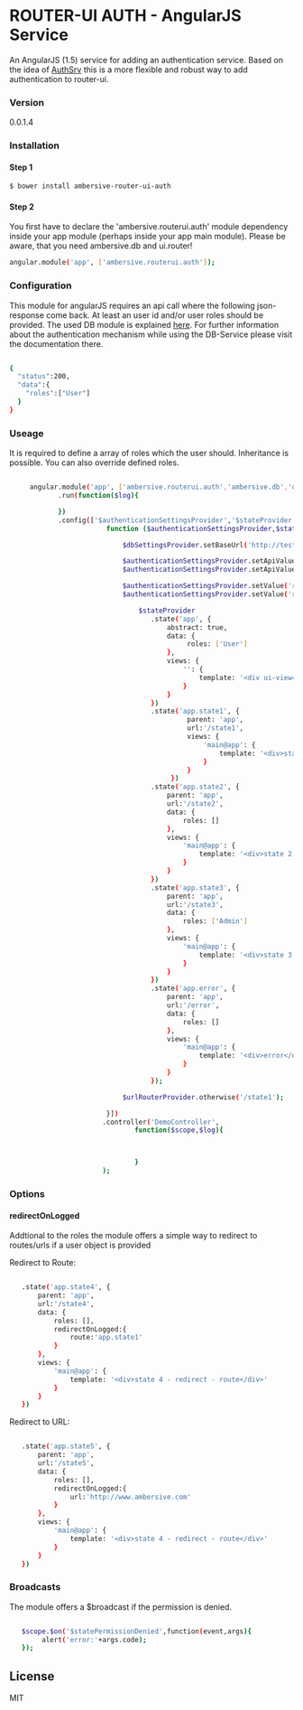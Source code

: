 # ROUTER-UI AUTH - AngularJS Service

An AngularJS (1.5) service for adding an authentication service. Based on the idea of [AuthSrv](https://github.com/AMBERSIVE/AngularJS---AuthService) this is a more flexible and robust way to add authentication to router-ui.

### Version
0.0.1.4

### Installation

#### Step 1

```sh
$ bower install ambersive-router-ui-auth
```
#### Step 2
You first have to declare the 'ambersive.routerui.auth' module dependency inside your app module (perhaps inside your app main module).
Please be aware, that you need ambersive.db and ui.router!

```sh
angular.module('app', ['ambersive.routerui.auth']);
```
### Configuration

This module for angularJS requires an api call where the following json-response come back. At least an user id and/or user roles should be provided.
The used DB module is explained [here](https://github.com/AMBERSIVE/AngularJS---DBSrv). For further information about the authentication mechanism while using the DB-Service please visit the documentation there.

```sh

{
  "status":200,
  "data":{
    "roles":["User"]
  }
}

```

### Useage

It is required to define a array of roles which the user should.
Inheritance is possible. You can also override defined roles.

```sh

     angular.module('app', ['ambersive.routerui.auth','ambersive.db','ui.router'])
            .run(function($log){

            })
            .config(['$authenticationSettingsProvider','$stateProvider','$urlRouterProvider','$authenticationSettingsProvider','$dbSettingsProvider',
                        function ($authenticationSettingsProvider,$stateProvider,$urlRouterProvider,$authenticationSettingsProvider,$dbSettingsProvider) {

                            $dbSettingsProvider.setBaseUrl('http://test.dev/AuthService2/demo/');

                            $authenticationSettingsProvider.setApiValue('baseUrl','http://test.dev/AuthService2/demo/');
                            $authenticationSettingsProvider.setApiValue('url','data/response.json');

                            $authenticationSettingsProvider.setValue('redirect401Route','app.error');
                            $authenticationSettingsProvider.setValue('redirect403Route','app.error');

                                $stateProvider
                                   .state('app', {
                                       abstract: true,
                                       data: {
                                            roles: ['User']
                                       },
                                       views: {
                                           '': {
                                               template: '<div ui-view="main"></div>'
                                           }
                                       }
                                   })
                                   .state('app.state1', {
                                            parent: 'app',
                                            url:'/state1',
                                            views: {
                                                'main@app': {
                                                    template: '<div>state 1 - inherited roles from abstract definition</div>'
                                                }
                                            }
                                        })
                                   .state('app.state2', {
                                       parent: 'app',
                                       url:'/state2',
                                       data: {
                                           roles: []
                                       },
                                       views: {
                                           'main@app': {
                                               template: '<div>state 2 - No roles needed</div>'
                                           }
                                       }
                                   })
                                   .state('app.state3', {
                                       parent: 'app',
                                       url:'/state3',
                                       data: {
                                           roles: ['Admin']
                                       },
                                       views: {
                                           'main@app': {
                                               template: '<div>state 3 - Admin as a role</div>'
                                           }
                                       }
                                   })
                                   .state('app.error', {
                                       parent: 'app',
                                       url:'/error',
                                       data: {
                                           roles: []
                                       },
                                       views: {
                                           'main@app': {
                                               template: '<div>error</div>'
                                           }
                                       }
                                   });

                            $urlRouterProvider.otherwise('/state1');

                        }])
                       .controller('DemoController',
                               function($scope,$log){



                               }
                       );


```
### Options

#### redirectOnLogged

Addtional to the roles the module offers a simple way to redirect to routes/urls if a user object is provided

Redirect to Route:

```sh

   .state('app.state4', {
       parent: 'app',
       url:'/state4',
       data: {
           roles: [],
           redirectOnLogged:{
               route:'app.state1'
           }
       },
       views: {
           'main@app': {
               template: '<div>state 4 - redirect - route</div>'
           }
       }
   })

```

Redirect to URL:

```sh

   .state('app.state5', {
       parent: 'app',
       url:'/state5',
       data: {
           roles: [],
           redirectOnLogged:{
               url:'http://www.ambersive.com'
           }
       },
       views: {
           'main@app': {
               template: '<div>state 4 - redirect - route</div>'
           }
       }
   })

```


### Broadcasts

The module offers a $broadcast if the permission is denied.

```sh

   $scope.$on('$statePermissionDenied',function(event,args){
        alert('error:'+args.code);
   });


```

License
----
MIT